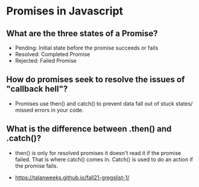 # Promises in Javascript 

## What are the three states of a Promise?

* Pending: Initial state before the promise succeeds or fails
* Resolved: Completed Promise
* Rejected: Failed Promise

## How do promises seek to resolve the issues of "callback hell"?

*  Promises use then() and catch() to prevent data fall out of stuck states/ missed errors in your code. 

## What is the difference between .then() and .catch()?

* then() is only for resolved promises it doesn't read it if the promise failed. That is where catch() comes in. Catch() is used to do an action if the promise fails.

* https://talanweeks.github.io/fall21-gregslist-1/